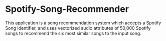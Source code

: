 # Spotify-Song-Recommender
This application is a song recommendation system which accepts a Spotify Song Identifier, and uses vectorized audio attributes of 50,000 Spotify songs to recommend the six most similar songs to the input song.
